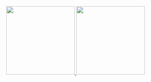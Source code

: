 <div align="center">
  <a href="https://github.com/andalik">
  <img height="180em" src="https://github-readme-stats.vercel.app/api?username=andalik&show_icons=true&theme=dark&include_all_commits=true&count_private=true"/>
  <img height="180em" src="https://github-readme-stats.vercel.app/api/top-langs/?username=andalik&layout=compact&langs_count=7&theme=dark"/>
</div>
